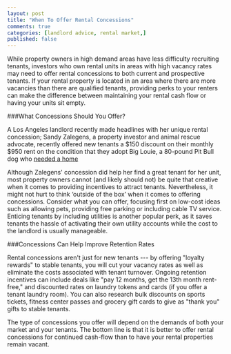 ```yaml
---
layout: post
title: "When To Offer Rental Concessions"
comments: true
categories: [landlord advice, rental market,]
published: false
---
```


While property owners in high demand areas have less difficulty recruiting tenants, investors who own rental units in areas with high vacancy rates may need to offer rental concessions to both current and prospective tenants. If your rental property is located in an area where there are more vacancies than there are qualified tenants, providing perks to your renters can make the difference between maintaining your rental cash flow or having your units sit empty.

###What Concessions Should You Offer?

A Los Angeles landlord recently made headlines with her unique rental concession; Sandy Zalegens, a property investor and animal rescue advocate, recently offered new tenants a $150 discount on their monthly $950 rent on the condition that they adopt Big Louie, a 80-pound Pit Bull dog who [needed a home](http://www.huffingtonpost.com/2012/08/17/pitbulls-landlord-discounts-rent_n_1790737.html])

Although Zalegens' concession did help her find a great tenant for her unit, most property owners cannot (and likely should not) be quite that creative when it comes to providing incentives to attract tenants. Nevertheless, it might not hurt to think ‘outside of the box’ when it comes to offering concessions. Consider what you can offer, focusing first on low-cost ideas such as allowing pets, providing free parking or including cable TV service. Enticing tenants by including utilities is another popular perk, as it saves tenants the hassle of activating their own utility accounts while the cost to the landlord is usually manageable.

###Concessions Can Help Improve Retention Rates

Rental concessions aren't just for new tenants --- by offering "loyalty rewards" to stable tenants, you will cut your vacancy rates as well as eliminate the costs associated with tenant turnover. Ongoing retention incentives can include deals like "pay 12 months, get the 13th month rent-free," and discounted rates on laundry tokens and cards (if you offer a tenant laundry room). You can also research bulk discounts on sports tickets, fitness center passes and grocery gift cards to give as "thank you" gifts to stable tenants.
 
The type of concessions you offer will depend on the demands of both your market and your tenants. The bottom line is that it is better to offer rental concessions for continued cash-flow than to have your rental properties remain vacant.